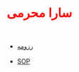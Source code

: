 <html>
<head>
<h1 style="color:red">
سارا محرمی
</h1>
<br/>
</head>
<body>
<ul>
<li>
<a href="">رزومه</a>
</li>
<br/>
<li>
<a href="">SOP</a>
</li>
</ul>
</body>
</html>
